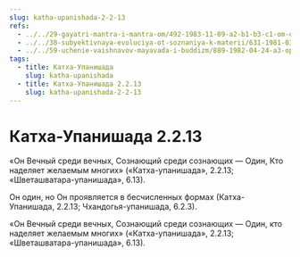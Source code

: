 ```yaml
---
slug: katha-upanishada-2-2-13
refs:
  - ../../29-gayatri-mantra-i-mantra-om/492-1983-11-09-a2-b1-b3-c1-om-oznachaet-to-chto-vy-ishhete-sushhestvuet-prostaya-i-semejnaya-atmosfera-vrindavana.md
  - ../../38-subyektivnaya-evoluciya-ot-soznaniya-k-materii/631-1981-03-05-b2-proishozhdenie-ahankary-iz-mahat-tattvy.md
  - ../../59-uchenie-vaishnavov-mayavada-i-buddizm/889-1982-04-24-a3-oproverzheniya-kontseptsii-shankary-o-vremennom-sushhestvovanii-dushi.md
tags:
  - title: Катха-Упанишада
    slug: katha-upanishada
  - title: Катха-Упанишада 2.2.13
    slug: katha-upanishada-2-2-13
---
```


# Катха-Упанишада 2.2.13

«Он Вечный среди вечных, Сознающий среди сознающих — Один, Кто наделяет желаемым многих» («Катха-упанишада», 2.2.13; «Шветашватара-упанишада», 6.13).

Он один, но Он проявляется в бесчисленных формах (Катха-Упанишада, 2.2.13; Чхандогья-упанишада, 6.2.3).

«Он Вечный среди вечных, Сознающий среди сознающих — Один, кто наделяет желаемым многих» («Катха-упанишада», 2.2.13; «Шветашватара-упанишада», 6.13).


